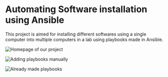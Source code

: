# Automating Software installation using Ansible

This project is aimed for installing different softwares using a single computer into multiple computers in a lab using playbooks made in Ansible.

![Homepage of our project](https://github.com/khusharth/hackathone/tree/master/screenshots/homepage.png)

![Adding playbooks manually](https://github.com/khusharth/hackathone/tree/master/screenshots/addplaybook.png)

![Already made playbooks](https://github.com/khusharth/hackathone/tree/master/screenshots/playbook.png)

